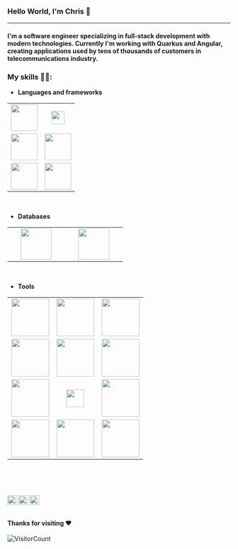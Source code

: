 ### Hello World, I'm Chris :purple_heart:

-----
#### I'm a software engineer specializing in full-stack development with modern technologies. Currently I'm working with Quarkus and Angular, creating applications used by tens of thousands of customers in telecommunications industry.

### My skills 👨‍💻:
- **Languages and frameworks**
<table>
<tbody>
 <tr>
<td align="center" width="50%">
<img height=60px src="https://www.vectorlogo.zone/logos/java/java-ar21.svg"> 
</td>
<td align="center" width="50%">
<img height=30px src="https://vectorwiki.com/images/95yAF__quarkus.svg"> 
</td>
</tr>
 <tr>
<td align="center" width="50%">
<img height=60px src="https://www.vectorlogo.zone/logos/javascript/javascript-ar21.svg"> 
</td>
<td align="center" width="50%">
<img height=60px src="https://www.vectorlogo.zone/logos/angular/angular-ar21.svg"> 
</td>
</tr>
 <tr>
<td align="center" width="50%">
<img height=60px src="https://www.vectorlogo.zone/logos/python/python-ar21.svg"> 
</td>
<td align="center" width="50%">
<img height=60px src="https://www.vectorlogo.zone/logos/pocoo_flask/pocoo_flask-ar21.svg"> 
</td>
</tr>
</tbody>
</table>
<br>

- **Databases**
<table>
<tbody>
<tr>

<td align="center" width="33%">
<img height=70px src="https://www.vectorlogo.zone/logos/mysql/mysql-official.svg"> 
</td>

<td align="center" width="33%">
<img height=70px src="https://www.vectorlogo.zone/logos/postgresql/postgresql-ar21.svg"> 
</td>

</tr>
</tbody>
</table>
<br>

- **Tools**
<table>
<tbody>
<tr>

<td align="center" width="33%">
<img height=85px src="https://www.vectorlogo.zone/logos/kubernetes/kubernetes-ar21.svg"> 
</td>

<td align="center" width="33%">
<img height=85px src="https://www.vectorlogo.zone/logos/grafana/grafana-ar21.svg"> 
</td>

<td align="center" width="33%">
<img height=85px src="https://www.vectorlogo.zone/logos/elasticco_kibana/elasticco_kibana-ar21.svg"> 
</td>
</tr>

<tr>
 <td align="center" width="33%">
<img height=85px src="https://www.vectorlogo.zone/logos/git-scm/git-scm-ar21.svg"> 
</td>
 <td align="center" width="33%">
<img height=85px src="https://www.vectorlogo.zone/logos/atlassian_jira/atlassian_jira-ar21.svg"> 
</td>
 <td align="center" width="33%">
<img height=85px src="https://www.vectorlogo.zone/logos/docker/docker-ar21.svg"> 
</td>
 </tr>
 
 <tr>
 <td align="center" width="33%">
<img height=85px src="https://www.vectorlogo.zone/logos/redhat/redhat-ar21.svg"> 
</td>
 <td align="center" width="33%">
<img height=40px src="https://upload.vectorlogo.zone/logos/apache_maven/images/bf250be6-ab7f-4191-b421-8d0acb1dc6e4.svg"> 
</td>
 <td align="center" width="33%">
<img height=85px src="https://www.vectorlogo.zone/logos/getpostman/getpostman-ar21.svg"> 
</td>
 </tr>
 
  <tr>
 <td align="center" width="33%">
<img height=85px src="https://www.vectorlogo.zone/logos/gitlab/gitlab-ar21.svg"> 
</td>
 <td align="center" width="33%">
<img height=85px src="https://www.vectorlogo.zone/logos/linux/linux-ar21.svg"> 
</td>
 <td align="center" width="33%">
<img height=85px src="https://www.vectorlogo.zone/logos/firebase/firebase-ar21.svg"> 
</td>
 </tr>
</tbody>
</table>
    

    
<br>

<br> <br>
<a href="https://www.linkedin.com/in/krzysztof-pysz-079156145">
  <img align="left" alt="Chris's LinkedIn" width="22px" src="https://cdn.jsdelivr.net/npm/simple-icons@v3/icons/linkedin.svg" />
</a>
<a href="https://github.com/chrispysz">
  <img align="left" alt="Chris's Github" width="22px" src="https://cdn.jsdelivr.net/npm/simple-icons@v3/icons/github.svg" />
</a>
<a href="https://www.facebook.com/krzysztof.pysz.9">
  <img align="left" alt="Chris's Facebook" width="22px" src="https://cdn.jsdelivr.net/npm/simple-icons@v3/icons/facebook.svg" />
</a>
<br><br>

#### Thanks for visiting :heart:
![VisitorCount](https://profile-counter.glitch.me/chrispysz/count.svg)
